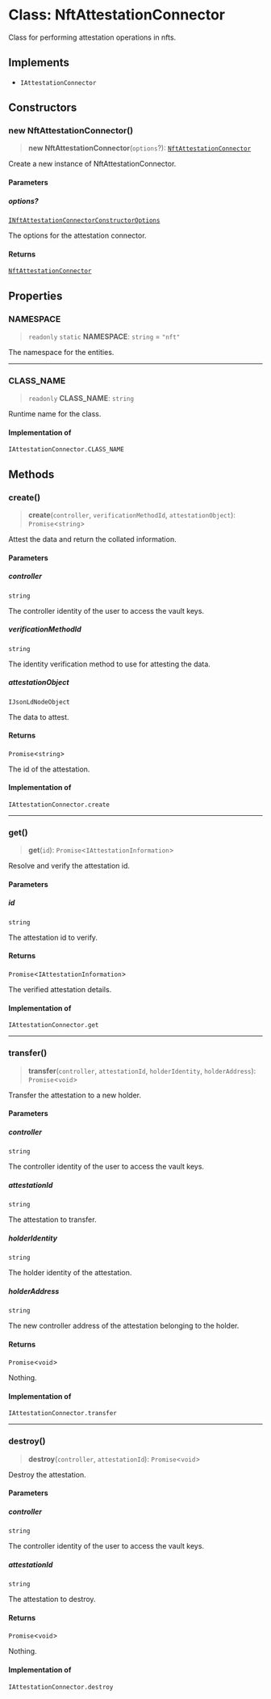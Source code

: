 # Class: NftAttestationConnector

Class for performing attestation operations in nfts.

## Implements

- `IAttestationConnector`

## Constructors

### new NftAttestationConnector()

> **new NftAttestationConnector**(`options`?): [`NftAttestationConnector`](NftAttestationConnector.md)

Create a new instance of NftAttestationConnector.

#### Parameters

##### options?

[`INftAttestationConnectorConstructorOptions`](../interfaces/INftAttestationConnectorConstructorOptions.md)

The options for the attestation connector.

#### Returns

[`NftAttestationConnector`](NftAttestationConnector.md)

## Properties

### NAMESPACE

> `readonly` `static` **NAMESPACE**: `string` = `"nft"`

The namespace for the entities.

***

### CLASS\_NAME

> `readonly` **CLASS\_NAME**: `string`

Runtime name for the class.

#### Implementation of

`IAttestationConnector.CLASS_NAME`

## Methods

### create()

> **create**(`controller`, `verificationMethodId`, `attestationObject`): `Promise`\<`string`\>

Attest the data and return the collated information.

#### Parameters

##### controller

`string`

The controller identity of the user to access the vault keys.

##### verificationMethodId

`string`

The identity verification method to use for attesting the data.

##### attestationObject

`IJsonLdNodeObject`

The data to attest.

#### Returns

`Promise`\<`string`\>

The id of the attestation.

#### Implementation of

`IAttestationConnector.create`

***

### get()

> **get**(`id`): `Promise`\<`IAttestationInformation`\>

Resolve and verify the attestation id.

#### Parameters

##### id

`string`

The attestation id to verify.

#### Returns

`Promise`\<`IAttestationInformation`\>

The verified attestation details.

#### Implementation of

`IAttestationConnector.get`

***

### transfer()

> **transfer**(`controller`, `attestationId`, `holderIdentity`, `holderAddress`): `Promise`\<`void`\>

Transfer the attestation to a new holder.

#### Parameters

##### controller

`string`

The controller identity of the user to access the vault keys.

##### attestationId

`string`

The attestation to transfer.

##### holderIdentity

`string`

The holder identity of the attestation.

##### holderAddress

`string`

The new controller address of the attestation belonging to the holder.

#### Returns

`Promise`\<`void`\>

Nothing.

#### Implementation of

`IAttestationConnector.transfer`

***

### destroy()

> **destroy**(`controller`, `attestationId`): `Promise`\<`void`\>

Destroy the attestation.

#### Parameters

##### controller

`string`

The controller identity of the user to access the vault keys.

##### attestationId

`string`

The attestation to destroy.

#### Returns

`Promise`\<`void`\>

Nothing.

#### Implementation of

`IAttestationConnector.destroy`
